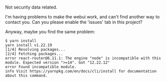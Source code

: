 Not security data related.

I'm having problems to make the webui work, and can't find another way to contact you.
Can you please enable the 'issues' tab in this project?

Anyway, maybe you find the same problem:

```
$ yarn install
yarn install v1.22.19
[1/4] Resolving packages...
[2/4] Fetching packages...
error react-router@6.11.1: The engine "node" is incompatible with this module. Expected version ">=14". Got "12.22.12"
error Found incompatible module.
info Visit https://yarnpkg.com/en/docs/cli/install for documentation about this command.
```

